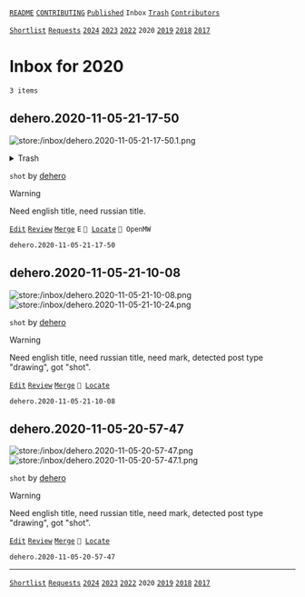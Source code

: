 [`README`](../../README.md) [`CONTRIBUTING`](../../CONTRIBUTING.md) [`Published`](../published/index.md) `Inbox` [`Trash`](../trash/index.md) [`Contributors`](../contributors.md)

[`Shortlist`](shortlist.md) [`Requests`](requests.md) [`2024`](index.md) [`2023`](2023.md) [`2022`](2022.md) `2020` [`2019`](2019.md) [`2018`](2018.md) [`2017`](2017.md)

# Inbox for 2020

`3 items`

## <span id="dehero.2020-11-05-21-17-50">dehero.2020-11-05-21-17-50</span>

![store:/inbox/dehero.2020-11-05-21-17-50.1.png](../../assets/previews/inbox/dehero.2020-11-05-21-17-50.1.avif "dehero.2020-11-05-21-17-50.1")

<details>
<summary>Trash</summary>

![store:/inbox/dehero.2020-11-05-21-17-50.png](../../assets/previews/inbox/dehero.2020-11-05-21-17-50.avif "dehero.2020-11-05-21-17-50")
</details>

`shot` by [dehero](../contributors.md#dehero)

> [!WARNING]
> Need english title, need russian title.

[`Edit`](https://github.com/dehero/mwscr/issues/new?labels=editing&amp;template=editing.yml&amp;title=dehero.2020-11-05-21-17-50&amp;postContent=store%3A%2Finbox%2Fdehero.2020-11-05-21-17-50.1.png&amp;postTitle=&amp;postTitleRu=&amp;postAuthor=dehero&amp;postType=shot&amp;postEngine=OpenMW&amp;postAddon=&amp;postTags=&amp;postLocation=&amp;postMark=E&amp;postViolation=&amp;postTrash=store%3A%2Finbox%2Fdehero.2020-11-05-21-17-50.png&amp;postRequest=) [`Review`](https://github.com/dehero/mwscr/issues/new?labels=review&amp;template=review.yml&amp;title=dehero.2020-11-05-21-17-50) [`Merge`](https://github.com/dehero/mwscr/issues/new?labels=merging&amp;template=merging.yml&amp;title=dehero.2020-11-05-21-17-50) `E` <code>📍 [Locate](https://github.com/dehero/mwscr/issues/new?labels=location&template=location.yml&title=dehero.2020-11-05-21-17-50)</code> `🚀 OpenMW`

```
dehero.2020-11-05-21-17-50
```

## <span id="dehero.2020-11-05-21-10-08">dehero.2020-11-05-21-10-08</span>

![store:/inbox/dehero.2020-11-05-21-10-08.png](../../assets/previews/inbox/dehero.2020-11-05-21-10-08.avif "dehero.2020-11-05-21-10-08")
![store:/inbox/dehero.2020-11-05-21-10-24.png](../../assets/previews/inbox/dehero.2020-11-05-21-10-24.avif "dehero.2020-11-05-21-10-24")

`shot` by [dehero](../contributors.md#dehero)

> [!WARNING]
> Need english title, need russian title, need mark, detected post type "drawing", got "shot".

[`Edit`](https://github.com/dehero/mwscr/issues/new?labels=editing&amp;template=editing.yml&amp;title=dehero.2020-11-05-21-10-08&amp;postContent=store%3A%2Finbox%2Fdehero.2020-11-05-21-10-08.png%0Astore%3A%2Finbox%2Fdehero.2020-11-05-21-10-24.png&amp;postTitle=&amp;postTitleRu=&amp;postAuthor=dehero&amp;postType=shot&amp;postEngine=&amp;postAddon=&amp;postTags=&amp;postLocation=&amp;postMark=&amp;postViolation=&amp;postTrash=&amp;postRequest=) [`Review`](https://github.com/dehero/mwscr/issues/new?labels=review&amp;template=review.yml&amp;title=dehero.2020-11-05-21-10-08) [`Merge`](https://github.com/dehero/mwscr/issues/new?labels=merging&amp;template=merging.yml&amp;title=dehero.2020-11-05-21-10-08) <code>📍 [Locate](https://github.com/dehero/mwscr/issues/new?labels=location&template=location.yml&title=dehero.2020-11-05-21-10-08)</code>

```
dehero.2020-11-05-21-10-08
```

## <span id="dehero.2020-11-05-20-57-47">dehero.2020-11-05-20-57-47</span>

![store:/inbox/dehero.2020-11-05-20-57-47.png](../../assets/previews/inbox/dehero.2020-11-05-20-57-47.avif "dehero.2020-11-05-20-57-47")
![store:/inbox/dehero.2020-11-05-20-57-47.1.png](../../assets/previews/inbox/dehero.2020-11-05-20-57-47.1.avif "dehero.2020-11-05-20-57-47.1")

`shot` by [dehero](../contributors.md#dehero)

> [!WARNING]
> Need english title, need russian title, need mark, detected post type "drawing", got "shot".

[`Edit`](https://github.com/dehero/mwscr/issues/new?labels=editing&amp;template=editing.yml&amp;title=dehero.2020-11-05-20-57-47&amp;postContent=store%3A%2Finbox%2Fdehero.2020-11-05-20-57-47.png%0Astore%3A%2Finbox%2Fdehero.2020-11-05-20-57-47.1.png&amp;postTitle=&amp;postTitleRu=&amp;postAuthor=dehero&amp;postType=shot&amp;postEngine=&amp;postAddon=&amp;postTags=&amp;postLocation=&amp;postMark=&amp;postViolation=&amp;postTrash=&amp;postRequest=) [`Review`](https://github.com/dehero/mwscr/issues/new?labels=review&amp;template=review.yml&amp;title=dehero.2020-11-05-20-57-47) [`Merge`](https://github.com/dehero/mwscr/issues/new?labels=merging&amp;template=merging.yml&amp;title=dehero.2020-11-05-20-57-47) <code>📍 [Locate](https://github.com/dehero/mwscr/issues/new?labels=location&template=location.yml&title=dehero.2020-11-05-20-57-47)</code>

```
dehero.2020-11-05-20-57-47
```

---

[`Shortlist`](shortlist.md) [`Requests`](requests.md) [`2024`](index.md) [`2023`](2023.md) [`2022`](2022.md) `2020` [`2019`](2019.md) [`2018`](2018.md) [`2017`](2017.md)

